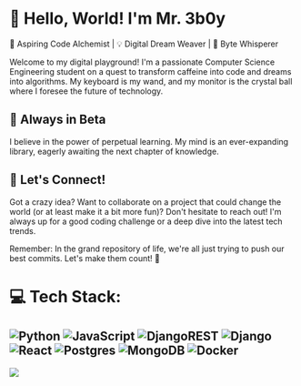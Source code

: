 # 👋 Hello, World! I'm Mr. 3b0y

🚀 Aspiring Code Alchemist | 💡 Digital Dream Weaver | 🌟 Byte Whisperer

Welcome to my digital playground! I'm a passionate Computer Science Engineering student on a quest to transform caffeine into code and dreams into algorithms. My keyboard is my wand, and my monitor is the crystal ball where I foresee the future of technology.


## 🌱 Always in Beta

I believe in the power of perpetual learning. My mind is an ever-expanding library, eagerly awaiting the next chapter of knowledge.

## 💬 Let's Connect!

Got a crazy idea? Want to collaborate on a project that could change the world (or at least make it a bit more fun)? Don't hesitate to reach out! I'm always up for a good coding challenge or a deep dive into the latest tech trends.

Remember: In the grand repository of life, we're all just trying to push our best commits. Let's make them count! 🚀


# 💻 Tech Stack:
![Python](https://img.shields.io/badge/python-3670A0?style=flat&logo=python&logoColor=ffdd54) ![JavaScript](https://img.shields.io/badge/javascript-%23323330.svg?style=flat&logo=javascript&logoColor=%23F7DF1E) ![DjangoREST](https://img.shields.io/badge/DJANGO-REST-ff1709?style=flat&logo=django&logoColor=white&color=ff1709&labelColor=gray) ![Django](https://img.shields.io/badge/django-%23092E20.svg?style=flat&logo=django&logoColor=white) ![React](https://img.shields.io/badge/react-%2320232a.svg?style=flat&logo=react&logoColor=%2361DAFB) ![Postgres](https://img.shields.io/badge/postgres-%23316192.svg?style=flat&logo=postgresql&logoColor=white) ![MongoDB](https://img.shields.io/badge/MongoDB-%234ea94b.svg?style=flat&logo=mongodb&logoColor=white) ![Docker](https://img.shields.io/badge/docker-%230db7ed.svg?style=flat&logo=docker&logoColor=white)
---
[![](https://visitcount.itsvg.in/api?id=Mr-3b0y&icon=0&color=0)](https://visitcount.itsvg.in)

<!-- Proudly created with GPRM ( https://gprm.itsvg.in ) -->
